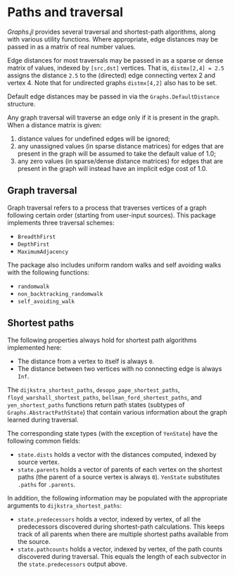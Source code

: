 # Paths and traversal

_Graphs.jl_ provides several traversal and shortest-path algorithms, along with various utility functions. Where appropriate, edge distances may be passed in as a matrix of real number values.

Edge distances for most traversals may be passed in as a sparse or dense matrix of values, indexed by `[src,dst]` vertices. That is, `distmx[2,4] = 2.5` assigns the distance `2.5` to the (directed) edge connecting vertex 2 and vertex 4. Note that for undirected graphs `distmx[4,2]` also has to be set.

Default edge distances may be passed in via the `Graphs.DefaultDistance` structure.

Any graph traversal will traverse an edge only if it is present in the graph. When a distance matrix is given:

1. distance values for undefined edges will be ignored;
2. any unassigned values (in sparse distance matrices) for edges that are present in the graph will be assumed to take the default value of 1.0;
3. any zero values (in sparse/dense distance matrices) for edges that are present in the graph will instead have an implicit edge cost of 1.0.

## Graph traversal

Graph traversal refers to a process that traverses vertices of a graph following certain order (starting from user-input sources). This package implements three traversal schemes:

- `BreadthFirst`
- `DepthFirst`
- `MaximumAdjacency`

The package also includes uniform random walks and self avoiding walks with the following functions:

- `randomwalk`
- `non_backtracking_randomwalk`
- `self_avoiding_walk`

## Shortest paths

The following properties always hold for shortest path algorithms implemented here:

- The distance from a vertex to itself is always `0`.
- The distance between two vertices with no connecting edge is always `Inf`.

The `dijkstra_shortest_paths`, `desopo_pape_shortest_paths`, `floyd_warshall_shortest_paths`, `bellman_ford_shortest_paths`, and `yen_shortest_paths` functions return path states (subtypes of `Graphs.AbstractPathState`) that contain various information about the graph learned during traversal.

The corresponding state types (with the exception of `YenState`) have the following common fields:

- `state.dists` holds a vector with the distances computed, indexed by source vertex.
- `state.parents` holds a vector of parents of each vertex on the shortest paths (the parent of a source vertex is always `0`). `YenState` substitutes `.paths` for `.parents`.

In addition, the following information may be populated with the appropriate arguments to `dijkstra_shortest_paths`:

- `state.predecessors` holds a vector, indexed by vertex, of all the predecessors discovered during shortest-path calculations. This keeps track of all parents when there are multiple shortest paths available from the source.
- `state.pathcounts` holds a vector, indexed by vertex, of the path counts discovered during traversal. This equals the length of each subvector in the `state.predecessors` output above.
